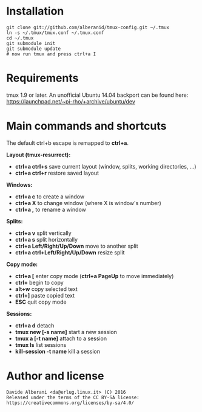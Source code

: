 Installation
============

    git clone git://github.com/alberanid/tmux-config.git ~/.tmux
    ln -s ~/.tmux/tmux.conf ~/.tmux.conf
    cd ~/.tmux
    git submodule init
    git submodule update
    # now run tmux and press ctrl+a I


Requirements
============

tmux 1.9 or later. An unofficial Ubuntu 14.04 backport can be found here: https://launchpad.net/~pi-rho/+archive/ubuntu/dev


Main commands and shortcuts
===========================

The default ctrl+b escape is remapped to **ctrl+a**.

**Layout (tmux-resurrect):**
* **ctrl+a ctrl+s** save current layout (window, splits, working directories, ...)
* **ctrl+a ctrl+r** restore saved layout

**Windows:**
* **ctrl+a c** to create a window
* **ctrl+a X** to change window (where X is window's number)
* **ctrl+a ,** to rename a window

**Splits:**
* **ctrl+a v** split vertically
* **ctrl+a s** split horizontally
* **ctrl+a Left/Right/Up/Down** move to another split
* **ctrl+a ctrl+Left/Right/Up/Down** resize split

**Copy mode:**
* **ctrl+a [** enter copy mode (**ctrl+a PageUp** to move immediately)
* **ctrl+<space>** begin to copy
* **alt+w** copy selected text
* **ctrl+]** paste copied text
* **ESC** quit copy mode

**Sessions:**
* **ctrl+a d** detach
* **tmux new [-s name]** start a new session
* **tmux a [-t name]** attach to a session
* **tmux ls** list sessions
* **kill-session -t name** kill a session


Author and license
==================

    Davide Alberani <da@erlug.linux.it> (C) 2016
    Released under the terms of the CC BY-SA license: https://creativecommons.org/licenses/by-sa/4.0/
